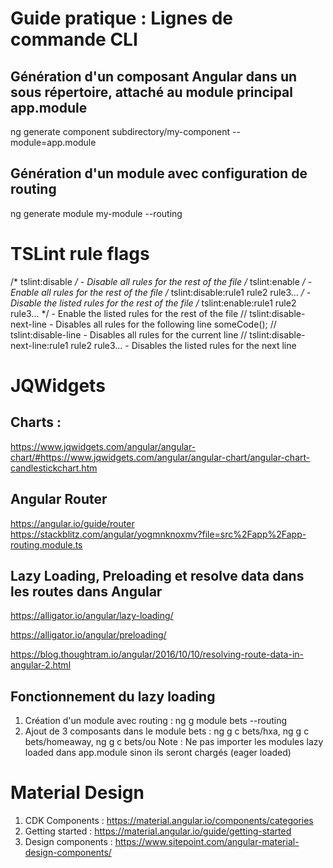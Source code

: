 # Guide pratique : Lignes de commande CLI
## Génération d'un composant Angular dans un sous répertoire, attaché au module principal app.module
ng generate component subdirectory/my-component --module=app.module
## Génération d'un module avec configuration de routing
ng generate module my-module --routing

# TSLint rule flags

/* tslint:disable */ - Disable all rules for the rest of the file
/* tslint:enable */ - Enable all rules for the rest of the file
/* tslint:disable:rule1 rule2 rule3... */ - Disable the listed rules for the rest of the file
/* tslint:enable:rule1 rule2 rule3... */ - Enable the listed rules for the rest of the file
// tslint:disable-next-line - Disables all rules for the following line
someCode(); // tslint:disable-line - Disables all rules for the current line
// tslint:disable-next-line:rule1 rule2 rule3... - Disables the listed rules for the next line

# JQWidgets

## Charts : 

https://www.jqwidgets.com/angular/angular-chart/#https://www.jqwidgets.com/angular/angular-chart/angular-chart-candlestickchart.htm

## Angular Router

https://angular.io/guide/router
https://stackblitz.com/angular/yogmnknoxmv?file=src%2Fapp%2Fapp-routing.module.ts

## Lazy Loading, Preloading et resolve data dans les routes dans Angular

https://alligator.io/angular/lazy-loading/


https://alligator.io/angular/preloading/


https://blog.thoughtram.io/angular/2016/10/10/resolving-route-data-in-angular-2.html


## Fonctionnement du lazy loading

1) Création d'un module avec routing : ng g module bets --routing
2) Ajout de 3 composants dans le module bets : ng g c bets/hxa, ng g c bets/homeaway, ng g c bets/ou
Note : Ne pas importer les modules lazy loaded dans app.module sinon ils seront chargés (eager loaded)

# Material Design

1) CDK Components : https://material.angular.io/components/categories
2) Getting started : https://material.angular.io/guide/getting-started
3) Design components : https://www.sitepoint.com/angular-material-design-components/









